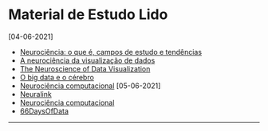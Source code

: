 # Material de Estudo Lido

[04-06-2021]
- [Neurociência: o que é, campos de estudo e tendências](https://fia.com.br/blog/neurociencia/)
- [A neurociência da visualização de dados](https://medium.com/somos-tera/a-neurociencia-da-visualizacao-de-dados-dbb334c548a0)
- [The Neuroscience of Data Visualization](https://medium.com/learn-the-part/the-neuroscience-of-data-visualization-the-facts-ab3586843bc5)
- [O big data e o cérebro](https://veja.abril.com.br/blog/letra-de-medico/big-data-e-o-cerebro/)
- [Neurociência computacional](https://pt.wikipedia.org/wiki/Neuroci%C3%AAncia_computacional)
[05-06-2021]
- [Neuralink](https://neuralink.com/)
- [Neurociência computacional](https://pt.wikipedia.org/wiki/Neuroci%C3%AAncia_computacional)
- [66DaysOfData](https://github.com/66daysofdata)

***
